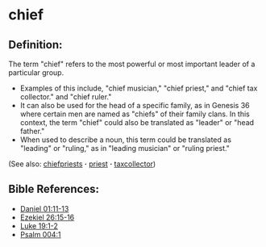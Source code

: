 # chief #

## Definition: ##

The term "chief" refers to the most powerful or most important leader of a particular group.

* Examples of this include, "chief musician," "chief priest," and "chief tax collector." and "chief ruler."
* It can also be used for the head of a specific family, as in Genesis 36 where certain men are named as "chiefs" of their family clans. In this context, the term "chief" could also be translated as "leader" or "head father."
* When used to describe a noun, this term could be translated as "leading" or "ruling," as in "leading musician" or "ruling priest."

(See also: [chiefpriests](../other/chiefpriests.md) **·** [priest](../kt/priest.md) **·** [taxcollector](../other/taxcollector.md))

## Bible References: ##

* [Daniel 01:11-13](https://door43.org/en/bible/notes/dan/01/11)
* [Ezekiel 26:15-16](https://door43.org/en/bible/notes/ezk/26/15)
* [Luke 19:1-2](https://door43.org/en/bible/notes/luk/19/01)
* [Psalm 004:1](https://door43.org/en/bible/notes/psa/004/001)

